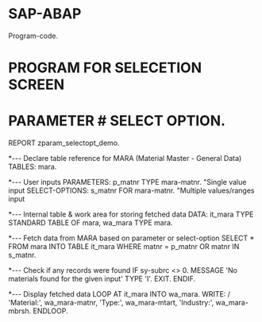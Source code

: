 # SAP-ABAP
Program-code.

# PROGRAM FOR SELECETION SCREEN 
# PARAMETER # SELECT OPTION.



REPORT zparam_selectopt_demo.

*--- Declare table reference for MARA (Material Master - General Data)
TABLES: mara.

*--- User inputs
PARAMETERS: p_matnr TYPE mara-matnr.  "Single value input
SELECT-OPTIONS: s_matnr FOR mara-matnr.  "Multiple values/ranges input

*--- Internal table & work area for storing fetched data
DATA: it_mara TYPE STANDARD TABLE OF mara,
      wa_mara TYPE mara.

*--- Fetch data from MARA based on parameter or select-option
SELECT * FROM mara
  INTO TABLE it_mara
  WHERE matnr = p_matnr
     OR matnr IN s_matnr.

*--- Check if any records were found
IF sy-subrc <> 0.
  MESSAGE 'No materials found for the given input' TYPE 'I'.
  EXIT.
ENDIF.

*--- Display fetched data
LOOP AT it_mara INTO wa_mara.
  WRITE: / 'Material:', wa_mara-matnr,
         'Type:', wa_mara-mtart,
         'Industry:', wa_mara-mbrsh.
ENDLOOP.

